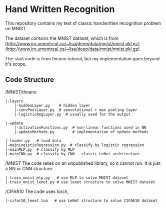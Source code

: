 # Hand Written Recognition
This repository contains my test of classic handwritten recognition problem on MNIST. 

The dataset contains the MNIST dataset, which is from [http://www.iro.umontreal.ca/~lisa/deep/data/mnist/mnist.pkl.gz](http://www.iro.umontreal.ca/~lisa/deep/data/mnist/mnist.pkl.gz). 

The start code is from theano tutorial, but my implementation goes beyond it's scope.


## Code Structure
/MNIST/theano
```
|-layers
    |-hiddenLayer.py    # hidden layer
    |-convPoolLayer.py  # convolutional + max pooling layer
    |-logisticRegLayer.py  # usually used for the output
```

```
|-update
    |-activationFunctions.py  # non-linear functions used in NN
    |-updateMethods.py        # implementation of update methods
```

```
|-loader.py   # load data
|-mainLogisticRegression.py  # classify by logistic regression
|-mainMLP.py  # classify by MLP
|-mainCNN.py  # classify by CNN - classic LeNet architecture  
```

/MNIST
The code relies on an unpublished library, so it cannot run. It is just a NN or CNN structure.
```
|-train_mnist_mlp.py   # use MLP to solve MNIST dataset
|-train_mnist_lenet.py # use lenet structure to solve MNIST dataset
```

/CIFAR10
The code uses torch, 
```
|-cifar10_lenet.lua   # use LeNet structure to solve CIFAR10 dataset
```